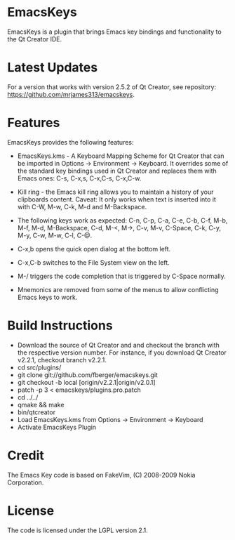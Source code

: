 EmacsKeys
=========

EmacsKeys is a plugin that brings Emacs key bindings and functionality to the
Qt Creator IDE.

Latest Updates
==============

For a version that works with version 2.5.2 of Qt Creator, see repository: https://github.com/mrjames313/emacskeys.

Features
========

EmacsKeys provides the following features:

* EmacsKeys.kms - A Keyboard Mapping Scheme for Qt Creator that can be
imported in Options -> Environment -> Keyboard. It overrides some of the
standard key bindings used in Qt Creator and replaces them with Emacs
ones: C-s, C-x,s, C-x,C-s, C-x,C-w.

* Kill ring - the Emacs kill ring allows you to maintain a history of your
clipboards content. Caveat: It only works when text is inserted into it with
C-W, M-w, C-k, M-d and M-Backspace.

* The following keys work as expected: C-n, C-p, C-a, C-e, C-b, C-f, M-b, M-f,
  M-d, M-Backspace, C-d, M-<, M->, C-v, M-v, C-Space, C-k, C-y, M-y, C-w, M-w,
  C-l, C-@.

* C-x,b opens the quick open dialog at the bottom left.

* C-x,C-b switches to the File System view on the left.

* M-/ triggers the code completion that is triggered by C-Space normally.

* Mnemonics are removed from some of the menus to allow conflicting Emacs keys
  to work.

Build Instructions
==================

* Download the source of Qt Creator and and checkout the branch with the respective version number. For instance, if you download Qt Creator v2.2.1, checkout branch v2.2.1.
* cd src/plugins/
* git clone git://github.com/fberger/emacskeys.git
* git checkout -b local [origin/v2.2.1|origin/v2.0.1]
* patch -p 3 < emacskeys/plugins.pro.patch
* cd ../../
* qmake && make
* bin/qtcreator
* Load EmacsKeys.kms from Options -> Environment -> Keyboard
* Activate EmacsKeys Plugin

Credit
======

The Emacs Key code is based on FakeVim, (C) 2008-2009 Nokia Corporation.

License
=======

The code is licensed under the LGPL version 2.1.

